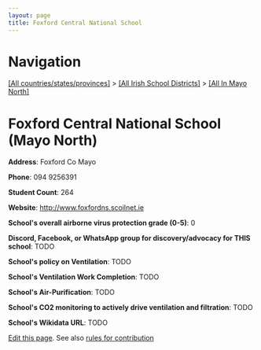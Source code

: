 ```yaml
---
layout: page
title: Foxford Central National School
---
```

# Navigation

[[All countries/states/provinces]](../../..) > [[All Irish School Districts]](../..) > [[All In Mayo North]](..)

# Foxford Central National School (Mayo North)

**Address**: Foxford Co Mayo

**Phone**: 094 9256391

**Student Count**: 264

**Website**: <http://www.foxfordns.scoilnet.ie>

**School's overall airborne virus protection grade (0-5)**: 0

**Discord, Facebook, or WhatsApp group for discovery/advocacy for THIS school**: TODO

**School's policy on Ventilation**: TODO

**School's Ventilation Work Completion**: TODO

**School's Air-Purification**: TODO

**School's CO2 monitoring to actively drive ventilation and filtration**: TODO

**School's Wikidata URL**: TODO


[Edit this page](https://github.com/ventilate-schools/Ireland/edit/main/./Mayo_North/Foxford_Central_National_School.md). See also [rules for contribution](../../../contribution-rules/)